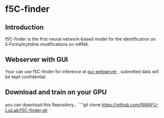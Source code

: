 # f5C-finder
## Introduction
f5C-finder is the first neural network-based model for the identification on 5‑Formylcytidine modifications on mRNA.

## Webserver with GUI
Your can use f5C-finder for inference at [our webserver](http://f5c.m6aminer.cn/)
, submitted data will be kept confidential.
## Download and train on your GPU
you can download this Repository，
'''git clone https://github.com/NWAFU-LiuLab/f5C-finder.git
 
##
